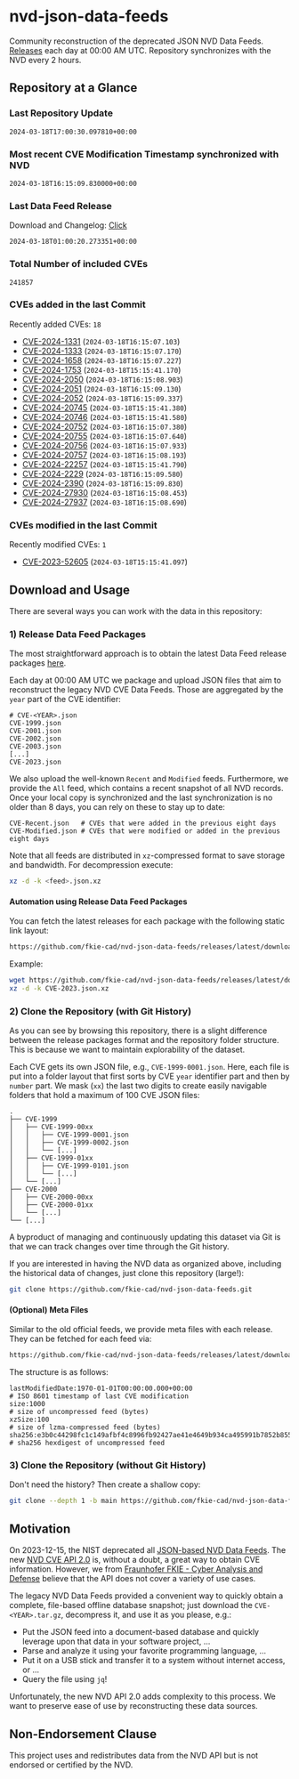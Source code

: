 # nvd-json-data-feeds

Community reconstruction of the deprecated JSON NVD Data Feeds. 
[Releases](https://github.com/fkie-cad/nvd-json-data-feeds/releases/latest) each day at 00:00 AM UTC.
Repository synchronizes with the NVD every 2 hours.

## Repository at a Glance

### Last Repository Update

```plain
2024-03-18T17:00:30.097810+00:00
```

### Most recent CVE Modification Timestamp synchronized with NVD

```plain
2024-03-18T16:15:09.830000+00:00
```

### Last Data Feed Release

Download and Changelog: [Click](https://github.com/fkie-cad/nvd-json-data-feeds/releases/latest)

```plain
2024-03-18T01:00:20.273351+00:00
```

### Total Number of included CVEs

```plain
241857
```

### CVEs added in the last Commit

Recently added CVEs: `18`

* [CVE-2024-1331](CVE-2024/CVE-2024-13xx/CVE-2024-1331.json) (`2024-03-18T16:15:07.103`)
* [CVE-2024-1333](CVE-2024/CVE-2024-13xx/CVE-2024-1333.json) (`2024-03-18T16:15:07.170`)
* [CVE-2024-1658](CVE-2024/CVE-2024-16xx/CVE-2024-1658.json) (`2024-03-18T16:15:07.227`)
* [CVE-2024-1753](CVE-2024/CVE-2024-17xx/CVE-2024-1753.json) (`2024-03-18T15:15:41.170`)
* [CVE-2024-2050](CVE-2024/CVE-2024-20xx/CVE-2024-2050.json) (`2024-03-18T16:15:08.903`)
* [CVE-2024-2051](CVE-2024/CVE-2024-20xx/CVE-2024-2051.json) (`2024-03-18T16:15:09.130`)
* [CVE-2024-2052](CVE-2024/CVE-2024-20xx/CVE-2024-2052.json) (`2024-03-18T16:15:09.337`)
* [CVE-2024-20745](CVE-2024/CVE-2024-207xx/CVE-2024-20745.json) (`2024-03-18T15:15:41.380`)
* [CVE-2024-20746](CVE-2024/CVE-2024-207xx/CVE-2024-20746.json) (`2024-03-18T15:15:41.580`)
* [CVE-2024-20752](CVE-2024/CVE-2024-207xx/CVE-2024-20752.json) (`2024-03-18T16:15:07.380`)
* [CVE-2024-20755](CVE-2024/CVE-2024-207xx/CVE-2024-20755.json) (`2024-03-18T16:15:07.640`)
* [CVE-2024-20756](CVE-2024/CVE-2024-207xx/CVE-2024-20756.json) (`2024-03-18T16:15:07.933`)
* [CVE-2024-20757](CVE-2024/CVE-2024-207xx/CVE-2024-20757.json) (`2024-03-18T16:15:08.193`)
* [CVE-2024-22257](CVE-2024/CVE-2024-222xx/CVE-2024-22257.json) (`2024-03-18T15:15:41.790`)
* [CVE-2024-2229](CVE-2024/CVE-2024-22xx/CVE-2024-2229.json) (`2024-03-18T16:15:09.580`)
* [CVE-2024-2390](CVE-2024/CVE-2024-23xx/CVE-2024-2390.json) (`2024-03-18T16:15:09.830`)
* [CVE-2024-27930](CVE-2024/CVE-2024-279xx/CVE-2024-27930.json) (`2024-03-18T16:15:08.453`)
* [CVE-2024-27937](CVE-2024/CVE-2024-279xx/CVE-2024-27937.json) (`2024-03-18T16:15:08.690`)


### CVEs modified in the last Commit

Recently modified CVEs: `1`

* [CVE-2023-52605](CVE-2023/CVE-2023-526xx/CVE-2023-52605.json) (`2024-03-18T15:15:41.097`)


## Download and Usage

There are several ways you can work with the data in this repository:

### 1) Release Data Feed Packages

The most straightforward approach is to obtain the latest Data Feed release packages [here](https://github.com/fkie-cad/nvd-json-data-feeds/releases/latest).

Each day at 00:00 AM UTC we package and upload JSON files that aim to reconstruct the legacy NVD CVE Data Feeds.
Those are aggregated by the `year` part of the CVE identifier:

```
# CVE-<YEAR>.json
CVE-1999.json
CVE-2001.json
CVE-2002.json
CVE-2003.json
[...]
CVE-2023.json
```

We also upload the well-known `Recent` and `Modified` feeds.
Furthermore, we provide the `All` feed, which contains a recent snapshot of all NVD records.
Once your local copy is synchronized and the last synchronization is no older than 8 days, you can rely on these to stay up to date:

```plain
CVE-Recent.json   # CVEs that were added in the previous eight days
CVE-Modified.json # CVEs that were modified or added in the previous eight days
```

Note that all feeds are distributed in `xz`-compressed format to save storage and bandwidth.
For decompression execute:

```sh
xz -d -k <feed>.json.xz
```


#### Automation using Release Data Feed Packages

You can fetch the latest releases for each package with the following static link layout:

```sh
https://github.com/fkie-cad/nvd-json-data-feeds/releases/latest/download/CVE-<YEAR>.json.xz
```

Example:

```sh
wget https://github.com/fkie-cad/nvd-json-data-feeds/releases/latest/download/CVE-2023.json.xz
xz -d -k CVE-2023.json.xz
```



### 2) Clone the Repository (with Git History)

As you can see by browsing this repository, there is a slight difference between the release packages format and the repository folder structure.
This is because we want to maintain explorability of the dataset.

Each CVE gets its own JSON file, e.g., `CVE-1999-0001.json`.
Here, each file is put into a folder layout that first sorts by CVE `year` identifier part and then by `number` part.
We mask (`xx`) the last two digits to create easily navigable folders that hold a maximum of 100 CVE JSON files:

```plain
.
├── CVE-1999
│   ├── CVE-1999-00xx
│   │   ├── CVE-1999-0001.json
│   │   ├── CVE-1999-0002.json
│   │   └── [...]
│   ├── CVE-1999-01xx
│   │   ├── CVE-1999-0101.json
│   │   └── [...]
│   └── [...]
├── CVE-2000
│   ├── CVE-2000-00xx
│   ├── CVE-2000-01xx
│   └── [...]
└── [...]
```

A byproduct of managing and continuously updating this dataset via Git is that we can track changes over time through the Git history.

If you are interested in having the NVD data as organized above, including the historical data of changes, just clone this repository (large!):

```sh
git clone https://github.com/fkie-cad/nvd-json-data-feeds.git
```

#### (Optional) Meta Files

Similar to the old official feeds, we provide meta files with each release. They can be fetched for each feed via:

```sh
https://github.com/fkie-cad/nvd-json-data-feeds/releases/latest/download/CVE-<YEAR>.meta
```

The structure is as follows:

```plain
lastModifiedDate:1970-01-01T00:00:00.000+00:00                          # ISO 8601 timestamp of last CVE modification
size:1000                                                               # size of uncompressed feed (bytes)
xzSize:100                                                              # size of lzma-compressed feed (bytes)
sha256:e3b0c44298fc1c149afbf4c8996fb92427ae41e4649b934ca495991b7852b855 # sha256 hexdigest of uncompressed feed
```


### 3) Clone the Repository (without Git History)

Don't need the history? Then create a shallow copy:

```sh
git clone --depth 1 -b main https://github.com/fkie-cad/nvd-json-data-feeds.git
```

## Motivation

On 2023-12-15, the NIST deprecated all [JSON-based NVD Data Feeds](https://nvd.nist.gov/vuln/data-feeds#divRetirementBanner-1).
The new [NVD CVE API 2.0](https://nvd.nist.gov/developers/vulnerabilities) is, without a doubt, a great way to obtain CVE information.
However, we from [Fraunhofer FKIE - Cyber Analysis and Defense](https://www.fkie.fraunhofer.de/en/departments/cad.html) believe that the API does not cover a variety of use cases.

The legacy NVD Data Feeds provided a convenient way to quickly obtain a complete, file-based offline database snapshot; just download the `CVE-<YEAR>.tar.gz`, decompress it, and use it as you please, e.g.:

* Put the JSON feed into a document-based database and quickly leverage upon that data in your software project, ...
* Parse and analyze it using your favorite programming language, ...
* Put it on a USB stick and transfer it to a system without internet access, or ...
* Query the file using `jq`!

Unfortunately, the new NVD API 2.0 adds complexity to this process.
We want to preserve ease of use by reconstructing these data sources.

## Non-Endorsement Clause

This project uses and redistributes data from the NVD API but is not endorsed or certified by the NVD.